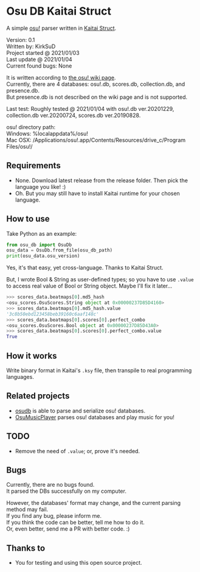 # Osu DB Kaitai Struct

A simple [osu!](https://osu.ppy.sh) parser written in [Kaitai Struct](https://kaitai.io/).

Version: 0.1  
Written by: KirkSuD  
Project started @ 2021/01/03  
Last update @ 2021/01/04  
Current found bugs: None

It is written according to [the osu! wiki page](https://osu.ppy.sh/help/wiki/osu!_File_Formats/Db_(file_format)).  
Currently, there are 4 databases: osu!.db, scores.db, collection.db, and presence.db.  
But presence.db is not described on the wiki page and is not supported.

Last test: Roughly tested @ 2021/01/04
 with osu!.db ver.20201229, collection.db ver.20200724, scores.db ver.20190828.

osu! directory path:  
Windows: %localappdata%/osu!  
Mac OSX: /Applications/osu!.app/Contents/Resources/drive_c/Program Files/osu!/

## Requirements

* None. Download latest release from the release folder. Then pick the language you like! :)
* Oh. But you may still have to install Kaitai runtime for your chosen language.

## How to use

Take Python as an example:

```py
from osu_db import OsuDb
osu_data = OsuDb.from_file(osu_db_path)
print(osu_data.osu_version)
```

Yes, it's that easy, yet cross-language. Thanks to Kaitai Struct.

But, I wrote Bool & String as user-defined types; so you have to use `.value` to access real value of Bool or String object. Maybe I'll fix it later...

```py
>>> scores_data.beatmaps[0].md5_hash
<osu_scores.OsuScores.String object at 0x00000237D85D4160>
>>> scores_data.beatmaps[0].md5_hash.value
'3c8b50ebd123458beb39160c6aaf148c'
>>> scores_data.beatmaps[0].scores[0].perfect_combo
<osu_scores.OsuScores.Bool object at 0x00000237D85D43A0>
>>> scores_data.beatmaps[0].scores[0].perfect_combo.value
True
```

## How it works

Write binary format in Kaitai's `.ksy` file, then transpile to real programming languages.

## Related projects

* [osudb](https://github.com/KirkSuD/osudb) is able to parse and serialize osu! databases.
* [OsuMusicPlayer](https://github.com/KirkSuD/OsuMusicPlayer) parses osu! databases and play music for you!

## TODO

* Remove the need of `.value`; or, prove it's needed.

## Bugs

Currently, there are no bugs found.  
It parsed the DBs successfully on my computer.

However, the databases' format may change, and the current parsing method may fail.  
If you find any bug, please inform me.  
If you think the code can be better, tell me how to do it.  
Or, even better, send me a PR with better code. :)

## Thanks to

* You for testing and using this open source project.
